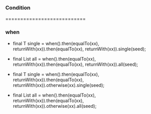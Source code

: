 
### Condition
===========================

### when

* final T single = when().then(equalTo(xx), returnWith(xx)).then(equalTo(xx), returnWith(xx)).single(seed);

* final List<T> all = when().then(equalTo(xx), returnWith(xx)).then(equalTo(xx), returnWith(xx)).all(seed);

* final T single = when().then(equalTo(xx), returnWith(xx)).then(equalTo(xx), returnWith(xx)).otherwise(xx).single(seed);

* final List<T> all = when().then(equalTo(xx), returnWith(xx)).then(equalTo(xx), returnWith(xx)).otherwise(xx).all(seed);